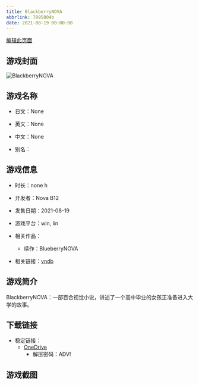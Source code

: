 ```yaml
---
title: BlackberryNOVA
abbrlink: 7895804b
date: 2021-08-19 00:00:00
---
```

[编辑此页面](https://github.com/ACG-3/ADV3-source/blob/main/source/_posts/games/BlackberryNOVA.md)

## 游戏封面

![BlackberryNOVA](https://pan.timero.xyz/onedrive/img_lib_001/BlackberryNOVA_cover.avif)


## 游戏名称

- 日文：None
- 英文：None
- 中文：None

- 别名：


## 游戏信息

- 时长：none h
- 开发者：Nova B12
- 发售日期：2021-08-19
- 游戏平台：win, lin
- 相关作品：
   - 续作：BlueberryNOVA

- 相关链接：[vndb](https://vndb.org/v28105)


## 游戏简介

BlackberryNOVA：一部百合视觉小说，讲述了一个高中毕业的女孩正准备进入大学的故事。




## 下载链接

- 稳定链接：
    - [OneDrive](https://pan.timero.xyz/onedrive/adv_lib_001/BlackberryNOVA)
        - 解压密码：ADV!



## 游戏截图


